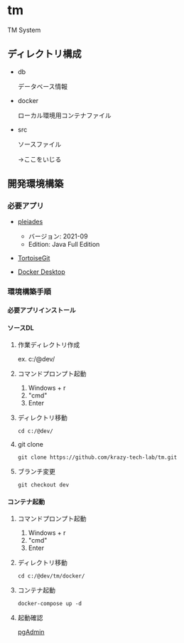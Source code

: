# tm
TM System

## ディレクトリ構成

- db

    データベース情報

- docker

    ローカル環境用コンテナファイル

- src

    ソースファイル

    →ここをいじる

## 開発環境構築
### 必要アプリ
- [pleiades](https://mergedoc.osdn.jp/)
    - バージョン: 2021-09
    - Edition: Java Full Edition

- [TortoiseGit](https://tortoisegit.org/)

- [Docker Desktop](https://www.docker.com/)

### 環境構築手順
#### 必要アプリインストール
#### ソースDL
1. 作業ディレクトリ作成

    ex. c:/@dev/

1. コマンドプロンプト起動

    1. Windows + r
    1. "cmd"
    1. Enter

1. ディレクトリ移動

    ```
    cd c:/@dev/
    ```

1. git clone

    ```
    git clone https://github.com/krazy-tech-lab/tm.git
    ```

1. ブランチ変更

    ```
    git checkout dev
    ```

#### コンテナ起動
1. コマンドプロンプト起動

    1. Windows + r
    1. "cmd"
    1. Enter

1. ディレクトリ移動

    ```
    cd c:/@dev/tm/docker/
    ```

1. コンテナ起動

    ```
    docker-compose up -d
    ```
1. 起動確認

    [pgAdmin](http://localhost:8081/)
